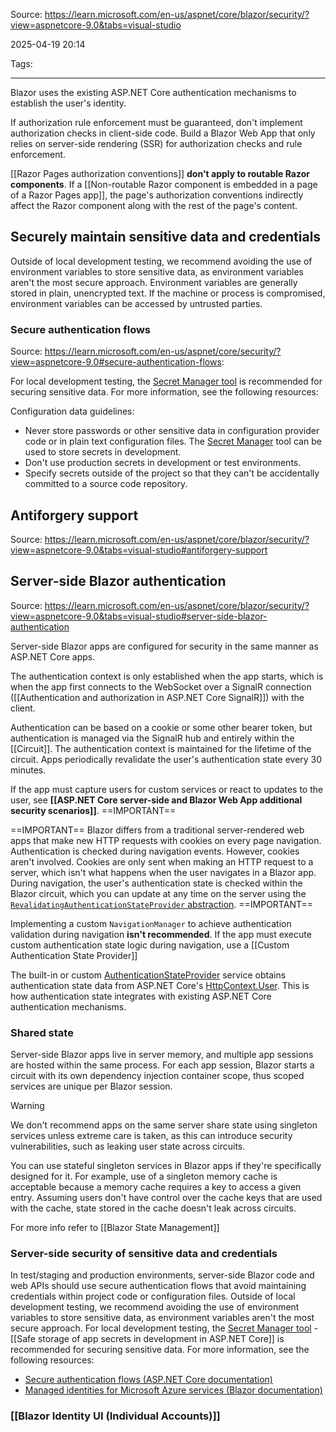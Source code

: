 Source: https://learn.microsoft.com/en-us/aspnet/core/blazor/security/?view=aspnetcore-9.0&tabs=visual-studio 

2025-04-19 20:14

Tags: 



---
Blazor uses the existing ASP.NET Core authentication mechanisms to establish the user's identity.

If authorization rule enforcement must be guaranteed, don't implement authorization checks in client-side code. Build a Blazor Web App that only relies on server-side rendering (SSR) for authorization checks and rule enforcement.

[[Razor Pages authorization conventions]] **don't apply to routable Razor components**. If a [[Non-routable Razor component is embedded in a page of a Razor Pages app]], the page's authorization conventions indirectly affect the Razor component along with the rest of the page's content.

## Securely maintain sensitive data and credentials

Outside of local development testing, we recommend avoiding the use of environment variables to store sensitive data, as environment variables aren't the most secure approach. Environment variables are generally stored in plain, unencrypted text. If the machine or process is compromised, environment variables can be accessed by untrusted parties.

### Secure authentication flows
Source: https://learn.microsoft.com/en-us/aspnet/core/security/?view=aspnetcore-9.0#secure-authentication-flows:

 For local development testing, the [Secret Manager tool](https://learn.microsoft.com/en-us/aspnet/core/security/app-secrets?view=aspnetcore-9.0) is recommended for securing sensitive data. For more information, see the following resources:

Configuration data guidelines:

- Never store passwords or other sensitive data in configuration provider code or in plain text configuration files. The [Secret Manager](https://learn.microsoft.com/en-us/aspnet/core/security/app-secrets?view=aspnetcore-9.0) tool can be used to store secrets in development.
- Don't use production secrets in development or test environments.
- Specify secrets outside of the project so that they can't be accidentally committed to a source code repository.

## Antiforgery support
Source: https://learn.microsoft.com/en-us/aspnet/core/blazor/security/?view=aspnetcore-9.0&tabs=visual-studio#antiforgery-support

## Server-side Blazor authentication
Source: https://learn.microsoft.com/en-us/aspnet/core/blazor/security/?view=aspnetcore-9.0&tabs=visual-studio#server-side-blazor-authentication

Server-side Blazor apps are configured for security in the same manner as ASP.NET Core apps.

The authentication context is only established when the app starts, which is when the app first connects to the WebSocket over a SignalR connection ([[Authentication and authorization in ASP.NET Core SignalR]]) with the client. 

Authentication can be based on a cookie or some other bearer token, but authentication is 
managed via the SignalR hub and entirely within the [[Circuit]]. The authentication context is maintained for the lifetime of the circuit. Apps periodically revalidate the user's authentication state every 30 minutes.

If the app must capture users for custom services or react to updates to the user, see **[[ASP.NET Core server-side and Blazor Web App additional security scenarios]]**. ==IMPORTANT==

==IMPORTANT==
Blazor differs from a traditional server-rendered web apps that make new HTTP requests with cookies on every page navigation. Authentication is checked during navigation events. However, cookies aren't involved. Cookies are only sent when making an HTTP request to a server, which isn't what happens when the user navigates in a Blazor app. During navigation, the user's authentication state is checked within the Blazor circuit, which you can update at any time on the server using the [`RevalidatingAuthenticationStateProvider` abstraction](https://learn.microsoft.com/en-us/aspnet/core/blazor/security/?view=aspnetcore-9.0&tabs=visual-studio#additional-security-abstractions).
==IMPORTANT==

Implementing a custom `NavigationManager` to achieve authentication validation during navigation **isn't recommended**. If the app must execute custom authentication state logic during navigation, use a [[Custom Authentication State Provider]]

The built-in or custom [AuthenticationStateProvider](https://learn.microsoft.com/en-us/dotnet/api/microsoft.aspnetcore.components.authorization.authenticationstateprovider) service obtains authentication state data from ASP.NET Core's [HttpContext.User](https://learn.microsoft.com/en-us/dotnet/api/microsoft.aspnetcore.http.httpcontext.user). This is how authentication state integrates with existing ASP.NET Core authentication mechanisms.

### Shared state
Server-side Blazor apps live in server memory, and multiple app sessions are hosted within the same process. For each app session, Blazor starts a circuit with its own dependency injection container scope, thus scoped services are unique per Blazor session.

Warning

We don't recommend apps on the same server share state using singleton services unless extreme care is taken, as this can introduce security vulnerabilities, such as leaking user state across circuits.

You can use stateful singleton services in Blazor apps if they're specifically designed for it. For example, use of a singleton memory cache is acceptable because a memory cache requires a key to access a given entry. Assuming users don't have control over the cache keys that are used with the cache, state stored in the cache doesn't leak across circuits.

For more info refer to [[Blazor State Management]]
### Server-side security of sensitive data and credentials

In test/staging and production environments, server-side Blazor code and web APIs should use secure authentication flows that avoid maintaining credentials within project code or configuration files. Outside of local development testing, we recommend avoiding the use of environment variables to store sensitive data, as environment variables aren't the most secure approach. For local development testing, the [Secret Manager tool](https://learn.microsoft.com/en-us/aspnet/core/security/app-secrets?view=aspnetcore-9.0)  - [[Safe storage of app secrets in development in ASP.NET Core]] is recommended for securing sensitive data. For more information, see the following resources:

- [Secure authentication flows (ASP.NET Core documentation)](https://learn.microsoft.com/en-us/aspnet/core/security/?view=aspnetcore-9.0#secure-authentication-flows)
- [Managed identities for Microsoft Azure services (Blazor documentation)](https://learn.microsoft.com/en-us/aspnet/core/blazor/security/?view=aspnetcore-9.0#managed-identities-for-microsoft-azure-services)

### [[Blazor Identity UI (Individual Accounts)]]
